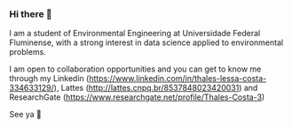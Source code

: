 ### Hi there 👋

I am a student of Environmental Engineering at Universidade Federal Fluminense, with a strong interest in data science applied to environmental problems.

I am open to collaboration opportunities and you can get to know me through my Linkedin (https://www.linkedin.com/in/thales-lessa-costa-334633129/), Lattes (http://lattes.cnpq.br/8537848023420031) and ResearchGate (https://www.researchgate.net/profile/Thales-Costa-3)

See ya :ghost:	
